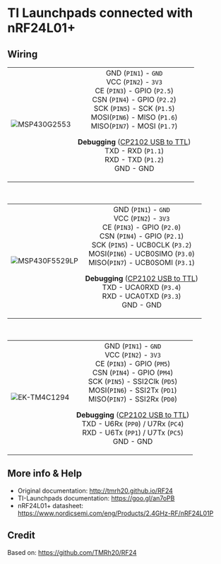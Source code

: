 TI Launchpads connected with nRF24L01+ 
====================================

## Wiring
| 		  |				  |
|:--------|:-------------:|
| ![MSP430G2553](storage/blogs_imgs/nrf24l001_imgs/tbm_msp-exp430g2_mspexp430g2.png) | GND (`PIN1`) - `GND`<br/>VCC (`PIN2`) - `3V3`<br/>CE (`PIN3`) - GPIO (`P2.5`)<br/>CSN (`PIN4`) - GPIO (`P2.2`)<br/>SCK (`PIN5`) - SCK (`P1.5`)<br/>MOSI(`PIN6`) - MISO (`P1.6`)<br/>MISO(`PIN7`) - MOSI (`P1.7`) <p><p/> <b>Debugging</b> (<a href="https://goo.gl/f7I005" target="_blank">CP2102 USB to TTL</a>) <br/>TXD - RXD (`P1.1`)<br/>RXD - TXD (`P1.2`)<br/>GND - GND |

<br/>

| 		  |				  |
|:--------|:-------------:|
| ![MSP430F5529LP](storage/blogs_imgs/nrf24l001_imgs/tbm_msp-exp430f5529lp_5529.png) | GND (`PIN1`) - `GND`<br/>VCC (`PIN2`) - `3V3`<br/>CE (`PIN3`) - GPIO (`P2.0`)<br/>CSN (`PIN4`) - GPIO (`P2.1`)<br/>SCK (`PIN5`) - UCB0CLK (`P3.2`)<br/>MOSI(`PIN6`) - UCB0SIMO (`P3.0`)<br/>MISO(`PIN7`) - UCB0SOMI (`P3.1`) <p><p/> <b>Debugging</b> (<a href="https://goo.gl/f7I005" target="_blank">CP2102 USB to TTL</a>) <br/>TXD - UCA0RXD (`P3.4`)<br/>RXD - UCA0TXD (`P3.3`)<br/>GND - GND |

<br/>

| 		  |				  |
|:--------|:-------------:|
| ![EK-TM4C1294](storage/blogs_imgs/nrf24l001_imgs/tbm_ek-tm4c1294xl_tm4c1294.png)   | GND (`PIN1`) - `GND`<br/>VCC (`PIN2`) - `3V3`<br/>CE (`PIN3`) - GPIO (`PM5`)<br/>CSN (`PIN4`) - GPIO (`PM4`)<br/>SCK (`PIN5`) - SSI2Clk (`PD5`)<br/>MOSI(`PIN6`) - SSI2Tx (`PD1`)<br/>MISO(`PIN7`) - SSI2Rx (`PD0`) <p><p/> <b>Debugging</b> (<a href="https://goo.gl/f7I005" target="_blank">CP2102 USB to TTL</a>) <br/>TXD - U6Rx (`PP0`) / U7Rx (`PC4`)<br/>RXD - U6Tx (`PP1`) / U7Tx (`PC5`)<br/>GND - GND |


More info & Help
-------------------------
* Original documentation: http://tmrh20.github.io/RF24
* TI-Launchpads documentation: https://goo.gl/an7oPB
* nRF24L01+ datasheet: https://www.nordicsemi.com/eng/Products/2.4GHz-RF/nRF24L01P

Credit
-------------------------
Based on: https://github.com/TMRh20/RF24